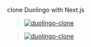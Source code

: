 
clone Duolingo with Next.js

> [![duolingo-clone](https://github.com/duolingo-clone/duolingo-clone/blob/main/.github/duolingo-clone.png)](https://github.com/duolingo-clone/duolingo-clone)

> [![duolingo-clone](https://github.com/duolingo-clone/duolingo-clone/blob/main/.github/duolingo-clone.png)](https://github.com/duolingo-clone/duolingo-clone)